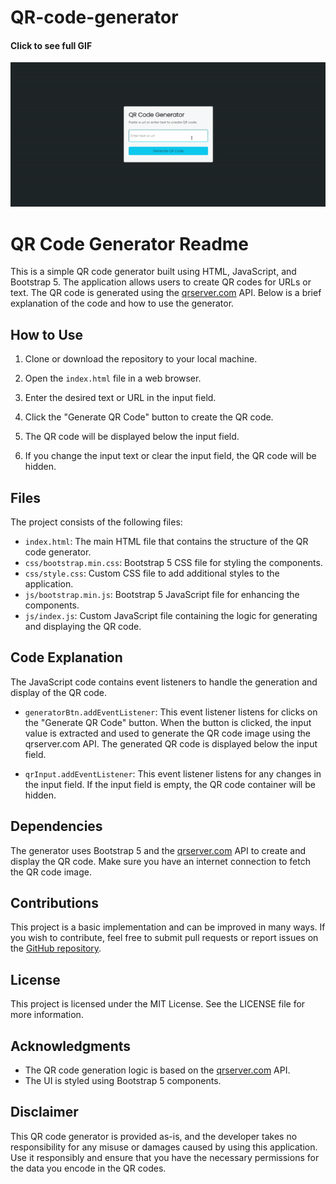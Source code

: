# QR-code-generator

#### Click to see full GIF
![QR Code Generator](img/qr-code-gif.gif)

# QR Code Generator Readme

This is a simple QR code generator built using HTML, JavaScript, and Bootstrap 5.
The application allows users to create QR codes for URLs or text. The QR code is generated using the [qrserver.com](https://qrserver.com) API. Below is a brief explanation of the code and how to use the generator.

## How to Use

1. Clone or download the repository to your local machine.

2. Open the `index.html` file in a web browser.

3. Enter the desired text or URL in the input field.

4. Click the "Generate QR Code" button to create the QR code.

5. The QR code will be displayed below the input field.

6. If you change the input text or clear the input field, the QR code will be hidden.

## Files

The project consists of the following files:

- `index.html`: The main HTML file that contains the structure of the QR code generator.
- `css/bootstrap.min.css`: Bootstrap 5 CSS file for styling the components.
- `css/style.css`: Custom CSS file to add additional styles to the application.
- `js/bootstrap.min.js`: Bootstrap 5 JavaScript file for enhancing the components.
- `js/index.js`: Custom JavaScript file containing the logic for generating and displaying the QR code.

## Code Explanation

The JavaScript code contains event listeners to handle the generation and display of the QR code.

- `generatorBtn.addEventListener`: This event listener listens for clicks on the "Generate QR Code" button. When the button is clicked, the input value is extracted and used to generate the QR code image using the qrserver.com API. The generated QR code is displayed below the input field.

- `qrInput.addEventListener`: This event listener listens for any changes in the input field. If the input field is empty, the QR code container will be hidden.

## Dependencies

The generator uses Bootstrap 5 and the [qrserver.com](https://qrserver.com) API to create and display the QR code. Make sure you have an internet connection to fetch the QR code image.

## Contributions

This project is a basic implementation and can be improved in many ways. If you wish to contribute, feel free to submit pull requests or report issues on the [GitHub repository](https://github.com/your/repository).

## License

This project is licensed under the MIT License. See the LICENSE file for more information.

## Acknowledgments

- The QR code generation logic is based on the [qrserver.com](https://qrserver.com) API.
- The UI is styled using Bootstrap 5 components.

## Disclaimer

This QR code generator is provided as-is, and the developer takes no responsibility for any misuse or damages caused by using this application. Use it responsibly and ensure that you have the necessary permissions for the data you encode in the QR codes.
